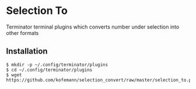 Selection To
============

Terminator terminal plugins which converts number under selection into
other formats

Installation
------------

````
$ mkdir -p ~/.config/terminator/plugins
$ cd ~/.config/terminator/plugins
$ wget https://github.com/kofemann/selection_convert/raw/master/selection_to.py
````

